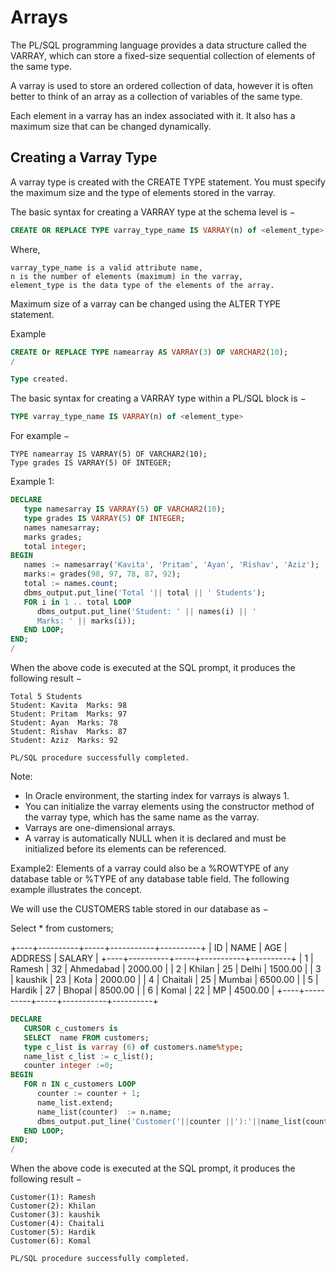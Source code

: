 # Arrays

The PL/SQL programming language provides a data structure called the VARRAY, which can store a fixed-size sequential collection of elements of the same type.

A varray is used to store an ordered collection of data, however it is often better to think of an array as a collection of variables of the same type.

Each element in a varray has an index associated with it. It also has a maximum size that can be changed dynamically.

## Creating a Varray Type
A varray type is created with the CREATE TYPE statement. You must specify the maximum size and the type of elements stored in the varray.

The basic syntax for creating a VARRAY type at the schema level is −
```sql
CREATE OR REPLACE TYPE varray_type_name IS VARRAY(n) of <element_type>
```
Where,
```
varray_type_name is a valid attribute name,
n is the number of elements (maximum) in the varray,
element_type is the data type of the elements of the array.
```

Maximum size of a varray can be changed using the ALTER TYPE statement.

Example
```sql
CREATE Or REPLACE TYPE namearray AS VARRAY(3) OF VARCHAR2(10); 
/ 

Type created.
```

The basic syntax for creating a VARRAY type within a PL/SQL block is −
```sql
TYPE varray_type_name IS VARRAY(n) of <element_type>
```

For example −
```
TYPE namearray IS VARRAY(5) OF VARCHAR2(10); 
Type grades IS VARRAY(5) OF INTEGER;
```

Example 1:
```sql
DECLARE 
   type namesarray IS VARRAY(5) OF VARCHAR2(10); 
   type grades IS VARRAY(5) OF INTEGER; 
   names namesarray; 
   marks grades; 
   total integer; 
BEGIN 
   names := namesarray('Kavita', 'Pritam', 'Ayan', 'Rishav', 'Aziz'); 
   marks:= grades(98, 97, 78, 87, 92); 
   total := names.count; 
   dbms_output.put_line('Total '|| total || ' Students'); 
   FOR i in 1 .. total LOOP 
      dbms_output.put_line('Student: ' || names(i) || ' 
      Marks: ' || marks(i)); 
   END LOOP; 
END; 
/
```

When the above code is executed at the SQL prompt, it produces the following result −
```
Total 5 Students 
Student: Kavita  Marks: 98 
Student: Pritam  Marks: 97 
Student: Ayan  Marks: 78 
Student: Rishav  Marks: 87 
Student: Aziz  Marks: 92 

PL/SQL procedure successfully completed. 
```
Note: 
- In Oracle environment, the starting index for varrays is always 1.
- You can initialize the varray elements using the constructor method of the varray type, which has the same name as the varray.
- Varrays are one-dimensional arrays.
- A varray is automatically NULL when it is declared and must be initialized before its elements can be referenced.

Example2:
Elements of a varray could also be a %ROWTYPE of any database table or %TYPE of any database table field. The following example illustrates the concept.

We will use the CUSTOMERS table stored in our database as −

Select * from customers;  

+----+----------+-----+-----------+----------+ 
| ID | NAME     | AGE | ADDRESS   | SALARY   | 
+----+----------+-----+-----------+----------+ 
|  1 | Ramesh   |  32 | Ahmedabad |  2000.00 | 
|  2 | Khilan   |  25 | Delhi     |  1500.00 | 
|  3 | kaushik  |  23 | Kota      |  2000.00 | 
|  4 | Chaitali |  25 | Mumbai    |  6500.00 | 
|  5 | Hardik   |  27 | Bhopal    |  8500.00 | 
|  6 | Komal    |  22 | MP        |  4500.00 | 
+----+----------+-----+-----------+----------+ 

```sql
DECLARE 
   CURSOR c_customers is 
   SELECT  name FROM customers; 
   type c_list is varray (6) of customers.name%type; 
   name_list c_list := c_list(); 
   counter integer :=0; 
BEGIN 
   FOR n IN c_customers LOOP 
      counter := counter + 1; 
      name_list.extend; 
      name_list(counter)  := n.name; 
      dbms_output.put_line('Customer('||counter ||'):'||name_list(counter)); 
   END LOOP; 
END; 
/ 
```

When the above code is executed at the SQL prompt, it produces the following result −
```
Customer(1): Ramesh  
Customer(2): Khilan  
Customer(3): kaushik     
Customer(4): Chaitali  
Customer(5): Hardik  
Customer(6): Komal  

PL/SQL procedure successfully completed. 
```

